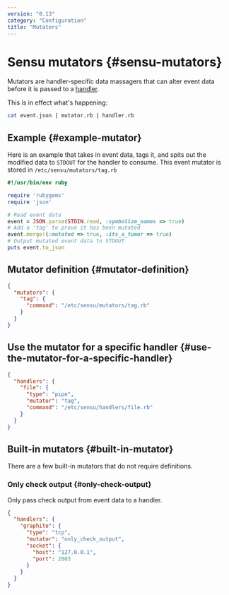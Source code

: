 ```yaml
---
version: "0.13"
category: "Configuration"
title: "Mutators"
---
```


# Sensu mutators {#sensu-mutators}

Mutators are handler-specific data massagers that can alter event data
before it is passed to a [handler](handlers).

This is in effect what's happening:

~~~ bash
cat event.json | mutator.rb | handler.rb
~~~

## Example {#example-mutator}

Here is an example that takes in event data, tags it, and spits out the
modified data to `STDOUT` for the handler to consume. This event mutator
is stored in `/etc/sensu/mutators/tag.rb`

~~~ ruby
#!/usr/bin/env ruby

require 'rubygems'
require 'json'

# Read event data
event = JSON.parse(STDIN.read, :symbolize_names => true)
# Add a 'tag' to prove it has been mutated
event.merge!(:mutated => true, :its_a_tumor => true)
# Output mutated event data to STDOUT
puts event.to_json
~~~

## Mutator definition {#mutator-definition}

~~~ json
{
  "mutators": {
    "tag": {
      "command": "/etc/sensu/mutators/tag.rb"
    }
  }
}
~~~

## Use the mutator for a specific handler {#use-the-mutator-for-a-specific-handler}

~~~ json
{
  "handlers": {
    "file": {
      "type": "pipe",
      "mutator": "tag",
      "command": "/etc/sensu/handlers/file.rb"
    }
  }
}
~~~

## Built-in mutators {#built-in-mutator}

There are a few built-in mutators that do not require definitions.

### Only check output {#only-check-output}

Only pass check output from event data to a handler.

~~~ json
{
  "handlers": {
    "graphite": {
      "type": "tcp",
      "mutator": "only_check_output",
      "socket": {
        "host": "127.0.0.1",
        "port": 2003
      }
    }
  }
}
~~~
